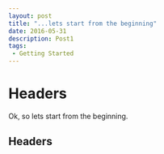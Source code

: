 ```yaml
---
layout: post
title: "...lets start from the beginning"
date: 2016-05-31
description: Post1
tags:
 - Getting Started
---
```


# Headers
Ok, so lets start from the beginning.

## Headers
